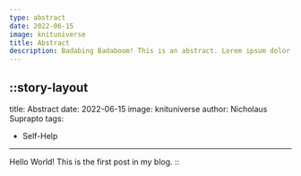 ```yaml
---
type: abstract
date: 2022-06-15
image: knituniverse
title: Abstract
description: Badabing Badaboom! This is an abstract. Lorem ipsum dolor sit amet, consectetur adipiscing elit.
---
```


::story-layout
---
title: Abstract
date: 2022-06-15
image: knituniverse
author: Nicholaus Suprapto
tags: 
  - Self-Help
---

Hello World! This is the first post in my blog.
::

